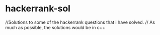 # hackerrank-sol
//Solutions to some of the hackerrank questions that i have solved.
// As much as possible, the solutions would be in c++
